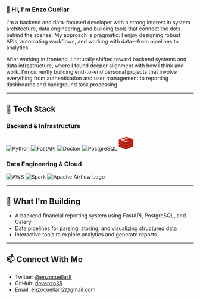 ### 👋 Hi, I'm Enzo Cuellar

I'm a backend and data-focused developer with a strong interest in system architecture, data engineering, and building tools that connect the dots behind the scenes. My approach is pragmatic: I enjoy designing robust APIs, automating workflows, and working with data—from pipelines to analytics.

After working in frontend, I naturally shifted toward backend systems and data infrastructure, where I found deeper alignment with how I think and work. I'm currently building end-to-end personal projects that involve everything from authentication and user management to reporting dashboards and background task processing.

---

## 🧰 Tech Stack

### Backend & Infrastructure  
<div align="left">
  <img src="https://cdn.worldvectorlogo.com/logos/python-5.svg" alt="Python" width="40" height="40"/>
  <img src="https://cdn.worldvectorlogo.com/logos/fastapi-1.svg" alt="FastAPI" width="40" height="40"/>
  <img src="https://cdn.worldvectorlogo.com/logos/docker.svg" alt="Docker" width="40" height="40"/>
  <img src="https://cdn.worldvectorlogo.com/logos/redis.svg" alt="PostgreSQL" width="40" height="40"/>
  <img src="https://raw.githubusercontent.com/devicons/devicon/master/icons/redis/redis-original.svg" alt="Redis" width="40" height="40"/>
</div>

### Data Engineering & Cloud
<div align="left">
  <img src="https://cdn.worldvectorlogo.com/logos/amazon-web-services.svg" alt="AWS" width="60" height="40"/>
  <img src="https://cdn.worldvectorlogo.com/logos/apache-spark-5.svg" alt="Spark" width="60" height="40"/>
  <img src="https://upload.wikimedia.org/wikipedia/commons/7/71/AirflowLogo.svg" alt="Apache Airflow Logo" width="60" height="40">
</div>

---

## 🚀 What I'm Building

- A backend financial reporting system using FastAPI, PostgreSQL, and Celery  
- Data pipelines for parsing, storing, and visualizing structured data  
- Interactive tools to explore analytics and generate reports  

---

## 📫 Connect With Me

- Twitter: [@enzocuellar8](https://twitter.com/enzocuellar8)  
- GitHub: [devenzo35](https://github.com/devenzo35)  
- Email: enzocuellar12@gmail.com  
